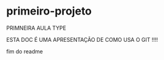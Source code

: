 # primeiro-projeto
PRIMNEIRA AULA TYPE

ESTA DOC É UMA APRESENTAÇÃO DE COMO USA O GIT !!!!

fim do readme
